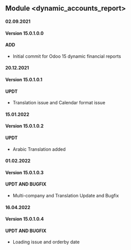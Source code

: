 ## Module <dynamic_accounts_report>

#### 02.09.2021
#### Version 15.0.1.0.0
#### ADD
- Initial commit for Odoo 15 dynamic financial reports



#### 20.12.2021
#### Version 15.0.1.0.1
#### UPDT
- Translation issue and Calendar format issue

#### 15.01.2022
#### Version 15.0.1.0.2
#### UPDT
- Arabic Translation added

#### 01.02.2022
#### Version 15.0.1.0.3
#### UPDT AND BUGFIX
- Multi-company and Translation Update and Bugfix

#### 16.04.2022
#### Version 15.0.1.0.4
#### UPDT AND BUGFIX
- Loading issue and orderby date